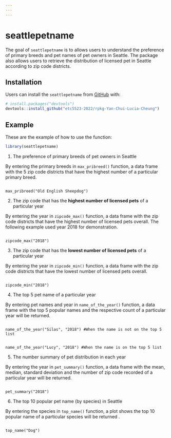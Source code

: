 ```yaml
---
---
---
```


# seattlepetname

<!-- badges: start -->

<!-- badges: end -->

The goal of `seattlepetname` is to allows users to understand the preference of primary breeds and pet names of pet owners in Seattle. The package also allows users to retrieve the distribution of licensed pet in Seattle according to zip code districts.

## Installation

Users can install the `seattlepetname` from [GitHub](https://github.com/) with:

``` r
# install.packages("devtools")
devtools::install_github("etc5523-2022/rpkg-Yan-Chui-Lucia-Cheung")
```

## Example

These are the example of how to use the function:

``` r
library(seattlepetname)
```

1.  The preference of primary breeds of pet owners in Seattle

By entering the primary breeds in `max_pribreed()` function, a data frame with the 5 zip code districts that have the highest number of a particular primary breed.

```{r}

max_pribreed("Old English Sheepdog")

```

2.  The zip code that has the **highest number of licensed pets** of a particular year

By entering the year in `zipcode_max()` function, a data frame with the zip code districts that have the highest number of licensed pets overall. The following example used year 2018 for demonstration.

```{r}

zipcode_max("2018")

```

3.  The zip code that has the **lowest number of licensed pets** of a particular year

By entering the year in `zipcode_min()` function, a data frame with the zip code districts that have the lowest number of licensed pets overall.

```{r}

zipcode_min("2018")

```

4.  The top 5 pet name of a particular year

By entering pet names and year in `name_of_the_year()` function, a data frame with the top 5 popular names and the respective count of a particular year will be returned.

```{r}

name_of_the_year("Silas", "2018") #When the name is not on the top 5 list

```

```{r}

name_of_the_year("Lucy", "2018") #When the name is on the top 5 list

```

5.  The number summary of pet distribution in each year

By entering the year in `pet_summary()` function, a data frame with the mean, median, standard deviation and the number of zip code recorded of a particular year will be returned.

```{r}

pet_summary("2018")

```

6.  The top 10 popular pet name (by species) in Seattle

By entering the species in `top_name()` function, a plot shows the top 10 popular name of a particular species will be returned .

```{r}

top_name("Dog") 

```

